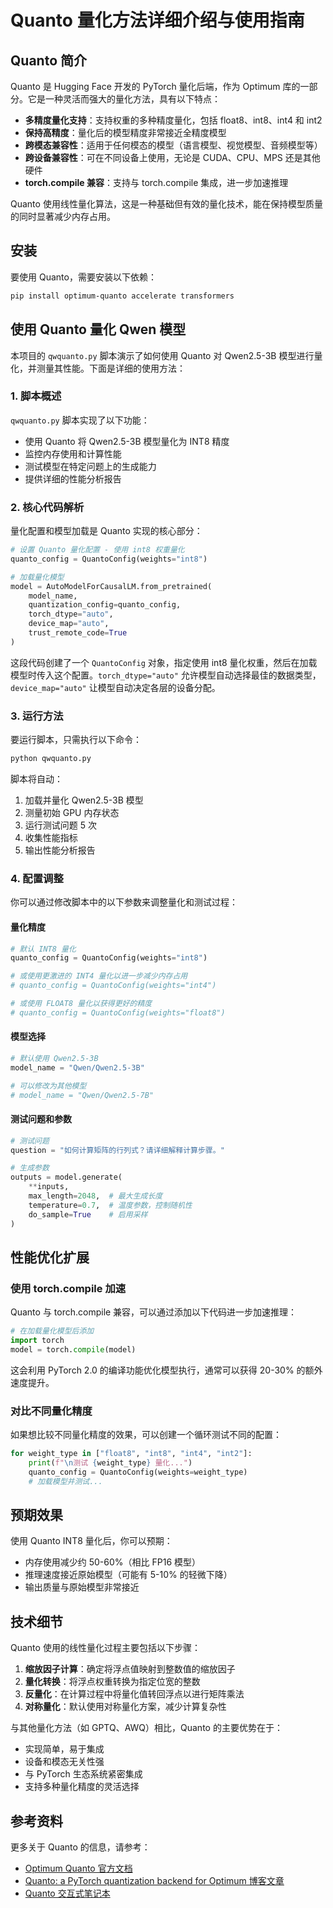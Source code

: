 # Quanto 量化方法详细介绍与使用指南

## Quanto 简介

Quanto 是 Hugging Face 开发的 PyTorch 量化后端，作为 Optimum 库的一部分。它是一种灵活而强大的量化方法，具有以下特点：

- **多精度量化支持**：支持权重的多种精度量化，包括 float8、int8、int4 和 int2
- **保持高精度**：量化后的模型精度非常接近全精度模型
- **跨模态兼容性**：适用于任何模态的模型（语言模型、视觉模型、音频模型等）
- **跨设备兼容性**：可在不同设备上使用，无论是 CUDA、CPU、MPS 还是其他硬件
- **torch.compile 兼容**：支持与 torch.compile 集成，进一步加速推理

Quanto 使用线性量化算法，这是一种基础但有效的量化技术，能在保持模型质量的同时显著减少内存占用。

## 安装

要使用 Quanto，需要安装以下依赖：

```bash
pip install optimum-quanto accelerate transformers
```

## 使用 Quanto 量化 Qwen 模型

本项目的 `qwquanto.py` 脚本演示了如何使用 Quanto 对 Qwen2.5-3B 模型进行量化，并测量其性能。下面是详细的使用方法：

### 1. 脚本概述

`qwquanto.py` 脚本实现了以下功能：
- 使用 Quanto 将 Qwen2.5-3B 模型量化为 INT8 精度
- 监控内存使用和计算性能
- 测试模型在特定问题上的生成能力
- 提供详细的性能分析报告

### 2. 核心代码解析

量化配置和模型加载是 Quanto 实现的核心部分：

```python
# 设置 Quanto 量化配置 - 使用 int8 权重量化
quanto_config = QuantoConfig(weights="int8")

# 加载量化模型
model = AutoModelForCausalLM.from_pretrained(
    model_name,
    quantization_config=quanto_config,
    torch_dtype="auto",
    device_map="auto",
    trust_remote_code=True
)
```

这段代码创建了一个 `QuantoConfig` 对象，指定使用 int8 量化权重，然后在加载模型时传入这个配置。`torch_dtype="auto"` 允许模型自动选择最佳的数据类型，`device_map="auto"` 让模型自动决定各层的设备分配。

### 3. 运行方法

要运行脚本，只需执行以下命令：

```bash
python qwquanto.py
```

脚本将自动：
1. 加载并量化 Qwen2.5-3B 模型
2. 测量初始 GPU 内存状态
3. 运行测试问题 5 次
4. 收集性能指标
5. 输出性能分析报告

### 4. 配置调整

你可以通过修改脚本中的以下参数来调整量化和测试过程：

#### 量化精度

```python
# 默认 INT8 量化
quanto_config = QuantoConfig(weights="int8")

# 或使用更激进的 INT4 量化以进一步减少内存占用
# quanto_config = QuantoConfig(weights="int4")

# 或使用 FLOAT8 量化以获得更好的精度
# quanto_config = QuantoConfig(weights="float8")
```

#### 模型选择

```python
# 默认使用 Qwen2.5-3B
model_name = "Qwen/Qwen2.5-3B"

# 可以修改为其他模型
# model_name = "Qwen/Qwen2.5-7B"
```

#### 测试问题和参数

```python
# 测试问题
question = "如何计算矩阵的行列式？请详细解释计算步骤。"

# 生成参数
outputs = model.generate(
    **inputs,
    max_length=2048,  # 最大生成长度
    temperature=0.7,  # 温度参数，控制随机性
    do_sample=True    # 启用采样
)
```

## 性能优化扩展

### 使用 torch.compile 加速

Quanto 与 torch.compile 兼容，可以通过添加以下代码进一步加速推理：

```python
# 在加载量化模型后添加
import torch
model = torch.compile(model)
```

这会利用 PyTorch 2.0 的编译功能优化模型执行，通常可以获得 20-30% 的额外速度提升。

### 对比不同量化精度

如果想比较不同量化精度的效果，可以创建一个循环测试不同的配置：

```python
for weight_type in ["float8", "int8", "int4", "int2"]:
    print(f"\n测试 {weight_type} 量化...")
    quanto_config = QuantoConfig(weights=weight_type)
    # 加载模型并测试...
```

## 预期效果

使用 Quanto INT8 量化后，你可以预期：
- 内存使用减少约 50-60%（相比 FP16 模型）
- 推理速度接近原始模型（可能有 5-10% 的轻微下降）
- 输出质量与原始模型非常接近

## 技术细节

Quanto 使用的线性量化过程主要包括以下步骤：

1. **缩放因子计算**：确定将浮点值映射到整数值的缩放因子
2. **量化转换**：将浮点权重转换为指定位宽的整数
3. **反量化**：在计算过程中将量化值转回浮点以进行矩阵乘法
4. **对称量化**：默认使用对称量化方案，减少计算复杂性

与其他量化方法（如 GPTQ、AWQ）相比，Quanto 的主要优势在于：
- 实现简单，易于集成
- 设备和模态无关性强
- 与 PyTorch 生态系统紧密集成
- 支持多种量化精度的灵活选择

## 参考资料

更多关于 Quanto 的信息，请参考：
- [Optimum Quanto 官方文档](https://huggingface.co/docs/transformers/quantization/quanto)
- [Quanto: a PyTorch quantization backend for Optimum 博客文章](https://huggingface.co/blog/quanto)
- [Quanto 交互式笔记本](https://huggingface.co/spaces/optimum/quanto)
